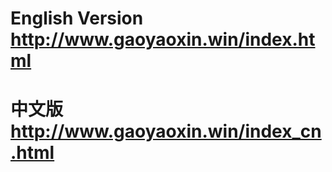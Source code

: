 # English Version  http://www.gaoyaoxin.win/index.html
# 中文版 http://www.gaoyaoxin.win/index_cn.html
